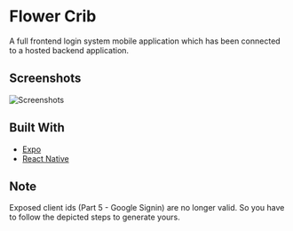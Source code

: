 # Flower Crib 
A full frontend login system mobile application which has been connected to a hosted backend application. 

## Screenshots
![Screenshots](assets/img/flower_crib_shots.png)

## Built With
* [Expo](https://docs.expo.io/)
* [React Native](https://reactnative.dev/)

## Note
Exposed client ids (Part 5 - Google Signin) are no longer valid. So you have to follow the depicted steps to generate yours.

